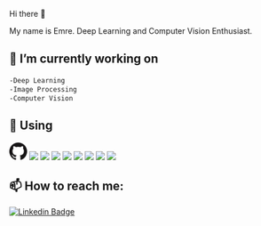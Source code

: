 Hi there 👋

My name is Emre. Deep Learning and Computer Vision Enthusiast.


🔭 I’m currently working on
---

    -Deep Learning
    -Image Processing
    -Computer Vision
    

🧠 Using 
---
 <img src="https://github.com/github/explore/blob/master/topics/github/github.png?raw=true" height="32" /> <img src="https://avatars0.githubusercontent.com/u/1525981?s=200&v=4" height="32" /> <img src="https://avatars0.githubusercontent.com/u/743164?s=200&v=4" height="32" />   <img src="https://pytorch.org/assets/images/pytorch-logo.png" height="32" /> <img src="https://github.com/valohai/ml-logos/blob/master/tensorflow-tf.svg" height="32" /> <img src="https://e7.pngegg.com/pngimages/309/384/png-clipart-scikit-learn-python-computer-icons-scikit-machine-learning-learning-text-orange-thumbnail.png" height="32" />  <img src="https://upload.wikimedia.org/wikipedia/commons/thumb/a/a1/PyCharm_Logo.svg/1024px-PyCharm_Logo.svg.png?raw=true" height="32" /> <img src="https://resources.jetbrains.com/storage/products/intellij-idea/img/meta/intellij-idea_logo_300x300.png" height="32" /> <img src=" https://www.techmezine.com/wp-content/uploads/2019/04/MathWorks-Logo.png" height="32" /> 
 


📫 How to reach me:
--- 

[![Linkedin Badge](https://img.shields.io/badge/linkedin-blue?style=for-the-badge&logo=linkedin)](https://www.linkedin.com/in/emre-durudo%C4%9Fan-28a926154/)
